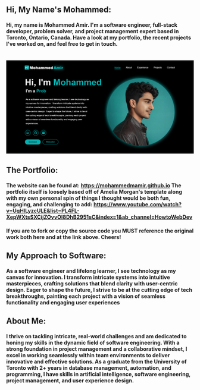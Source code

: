 ## Hi, My Name's Mohammed:
#### Hi, my name is Mohammed Amir. I'm a software engineer, full-stack developer, problem solver, and project management expert based in Toronto, Ontario, Canada. Have a look at my portfolio, the recent projects I've worked on, and feel free to get in touch.
&nbsp;
![A preview of the website](static/images/snapshot.png)

## The Portfolio:
#### The website can be found at: https://mohammedmamir.github.io The portfolio itself is loosely based off of Amelia Morgan's template along with my own personal spin of things I thought would be both fun, engaging, and challenging to add: https://www.youtube.com/watch?v=UqHILyzcULE&list=PL4FL-XepWXtsSXCijZOvvOI8DhB2951sC&index=1&ab_channel=HowtoWebDev

#### If you are to fork or copy the source code you MUST reference the original work both here and at the link above. Cheers!

## My Approach to Software:
#### As a software engineer and lifelong learner, I see technology as my canvas for innovation. I transform intricate systems into intuitive masterpieces, crafting solutions that blend clarity with user-centric design. Eager to  shape the future, I strive to be at the cutting edge of tech breakthroughs, painting each project with a vision of seamless functionality and engaging user experiences

## About Me:
#### I thrive on tackling intricate, real-world challenges and am dedicated to honing my skills in the dynamic field of software engineering. With a strong foundation in project management and a collaborative mindset, I excel in working seamlessly within team environments to deliver innovative and effective solutions. As a graduate from the University of Toronto with 2+ years in database management, automation, and programming, I have skills in artificial intelligence, software engineering, project management, and user experience design.
